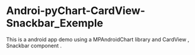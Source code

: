 # Androi-pyChart-CardView-Snackbar_Exemple
This is a android app demo using a  MPAndroidChart  library  and CardView , Snackbar  component .

